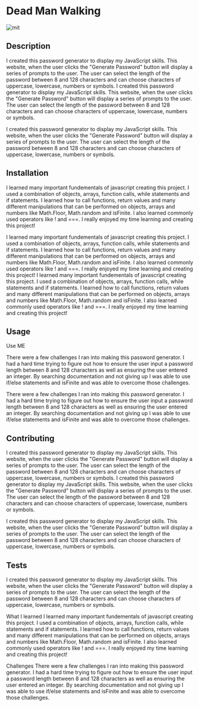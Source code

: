 # Dead Man Walking

![mit](https://img.shields.io/badge/license-MIT-brightgreen)

## Description
I created this password generator to display my JavaScript skills. This website, when the user clicks the "Generate Password" button will display a series of prompts to the user. The user can select the length of the password between 8 and 128 characters and can choose characters of uppercase, lowercase, numbers or symbols.
I created this password generator to display my JavaScript skills. This website, when the user clicks the "Generate Password" button will display a series of prompts to the user. The user can select the length of the password between 8 and 128 characters and can choose characters of uppercase, lowercase, numbers or symbols.

I created this password generator to display my JavaScript skills. This website, when the user clicks the "Generate Password" button will display a series of prompts to the user. The user can select the length of the password between 8 and 128 characters and can choose characters of uppercase, lowercase, numbers or symbols.

## Installation
I learned many important fundementals of javascript creating this project. I used a combination of objects, arrays, function calls, while statements and if statements. I learned how to call functions, return values and many different manipulations that can be performed on objects, arrays and numbers like Math.Floor, Math.random and isFinite. I also learned commonly used operators like ! and ===. I really enjoyed my time learning and creating this project!

I learned many important fundementals of javascript creating this project. I used a combination of objects, arrays, function calls, while statements and if statements. I learned how to call functions, return values and many different manipulations that can be performed on objects, arrays and numbers like Math.Floor, Math.random and isFinite. I also learned commonly used operators like ! and ===. I really enjoyed my time learning and creating this project!
I learned many important fundementals of javascript creating this project. I used a combination of objects, arrays, function calls, while statements and if statements. I learned how to call functions, return values and many different manipulations that can be performed on objects, arrays and numbers like Math.Floor, Math.random and isFinite. I also learned commonly used operators like ! and ===. I really enjoyed my time learning and creating this project!

## Usage
Use ME

There were a few challenges I ran into making this password generator. I had a hard time trying to figure out how to ensure the user input a password length between 8 and 128 characters as well as ensuring the user entered an integer. By searching documentation and not giving up I was able to use if/else statements and isFinite and was able to overcome those challenges.

There were a few challenges I ran into making this password generator. I had a hard time trying to figure out how to ensure the user input a password length between 8 and 128 characters as well as ensuring the user entered an integer. By searching documentation and not giving up I was able to use if/else statements and isFinite and was able to overcome those challenges.

## Contributing
I created this password generator to display my JavaScript skills. This website, when the user clicks the "Generate Password" button will display a series of prompts to the user. The user can select the length of the password between 8 and 128 characters and can choose characters of uppercase, lowercase, numbers or symbols.
I created this password generator to display my JavaScript skills. This website, when the user clicks the "Generate Password" button will display a series of prompts to the user. The user can select the length of the password between 8 and 128 characters and can choose characters of uppercase, lowercase, numbers or symbols.

I created this password generator to display my JavaScript skills. This website, when the user clicks the "Generate Password" button will display a series of prompts to the user. The user can select the length of the password between 8 and 128 characters and can choose characters of uppercase, lowercase, numbers or symbols.

## Tests
I created this password generator to display my JavaScript skills. This website, when the user clicks the "Generate Password" button will display a series of prompts to the user. The user can select the length of the password between 8 and 128 characters and can choose characters of uppercase, lowercase, numbers or symbols.

What I learned
I learned many important fundementals of javascript creating this project. I used a combination of objects, arrays, function calls, while statements and if statements. I learned how to call functions, return values and many different manipulations that can be performed on objects, arrays and numbers like Math.Floor, Math.random and isFinite. I also learned commonly used operators like ! and ===. I really enjoyed my time learning and creating this project!

Challenges
There were a few challenges I ran into making this password generator. I had a hard time trying to figure out how to ensure the user input a password length between 8 and 128 characters as well as ensuring the user entered an integer. By searching documentation and not giving up I was able to use if/else statements and isFinite and was able to overcome those challenges.


